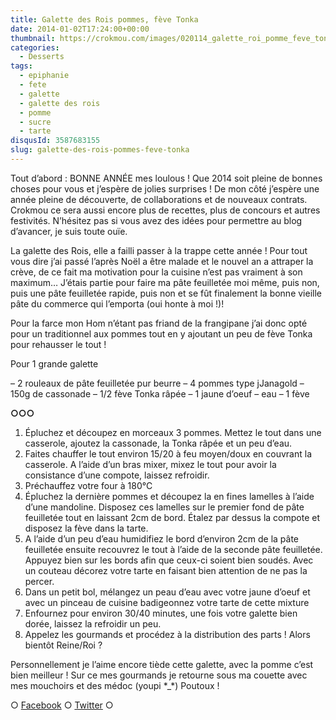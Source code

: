 ```yaml
---
title: Galette des Rois pommes, fève Tonka
date: 2014-01-02T17:24:00+00:00
thumbnail: https://crokmou.com/images/020114_galette_roi_pomme_feve_tonka_0001.jpg
categories:
  - Desserts
tags:
  - epiphanie
  - fete
  - galette
  - galette des rois
  - pomme
  - sucre
  - tarte
disqusId: 3587683155
slug: galette-des-rois-pommes-feve-tonka
---
```


Tout d’abord : BONNE ANNÉE mes loulous ! Que 2014 soit pleine de bonnes choses pour vous et j’espère de jolies surprises ! De mon côté j’espère une année pleine de découverte, de collaborations et de nouveaux contrats. Crokmou ce sera aussi encore plus de recettes, plus de concours et autres festivités. N’hésitez pas si vous avez des idées pour permettre au blog d’avancer, je suis toute ouïe.

La galette des Rois, elle a failli passer à la trappe cette année ! Pour tout vous dire j’ai passé l’après Noël a être malade et le nouvel an a attraper la crève, de ce fait ma motivation pour la cuisine n’est pas vraiment à son maximum… J’étais partie pour faire ma pâte feuilletée moi même, puis non, puis une pâte feuilletée rapide, puis non et se fût finalement la bonne vieille pâte du commerce qui l’emporta (oui honte à moi !)!

Pour la farce mon Hom n’étant pas friand de la frangipane j’ai donc opté pour un traditionnel aux pommes tout en y ajoutant un peu de fève Tonka pour rehausser le tout !

Pour 1 grande galette

– 2 rouleaux de pâte feuilletée pur beurre
– 4 pommes type jJanagold
– 150g de cassonade
– 1/2 fève Tonka râpée
– 1 jaune d’oeuf
– eau
– 1 fève

**○○○**

1) Épluchez et découpez en morceaux 3 pommes. Mettez le tout dans une casserole, ajoutez la cassonade, la Tonka râpée et un peu d’eau.
2) Faites chauffer le tout environ 15/20 à feu moyen/doux en couvrant la casserole. A l’aide d’un bras mixer, mixez le tout pour avoir la consistance d’une compote, laissez refroidir.
3) Préchauffez votre four à 180°C
4) Épluchez la dernière pommes et découpez la en fines lamelles à l’aide d’une mandoline. Disposez ces lamelles sur le premier fond de pâte feuilletée tout en laissant 2cm de bord. Étalez par dessus la compote et disposez la fève dans la tarte.
5) A l’aide d’un peu d’eau humidifiez le bord d’environ 2cm de la pâte feuilletée ensuite recouvrez le tout à l’aide de la seconde pâte feuilletée. Appuyez bien sur les bords afin que ceux-ci soient bien soudés. Avec un couteau décorez votre tarte en faisant bien attention de ne pas la percer.
6) Dans un petit bol, mélangez un peau d’eau avec votre jaune d’oeuf et avec un pinceau de cuisine badigeonnez votre tarte de cette mixture
7) Enfournez pour environ 30/40 minutes, une fois votre galette bien dorée, laissez la refroidir un peu.
8) Appelez les gourmands et procédez à la distribution des parts ! Alors bientôt Reine/Roi ?

Personnellement je l’aime encore tiède cette galette, avec la pomme c’est bien meilleur ! Sur ce mes gourmands je retourne sous ma couette avec mes mouchoirs et des médoc (youpi \*_\*) Poutoux !

○ [Facebook](https://www.facebook.com/crokmou.blog) ○ [Twitter](https://twitter.com/Crokmou) ○